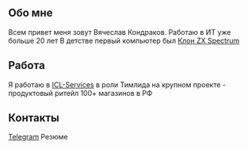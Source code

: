 ## Обо мне
Всем привет меня зовут Вячеслав Кондраков.
Работаю в ИТ уже больше 20 лет
В детстве первый компьютер был [Клон ZX Spectrum](https://speccy.info/%D0%9D%D0%B0%D1%84%D0%B0%D0%BD%D1%8F)  



## Работа
Я работаю в [ICL-Services](https://icl-services.com) в роли Тимлида на крупном проекте - продуктовый ритейл 100+ магазинов в РФ 

## Контакты
[Telegram](https://t.me/gingick) 
Резюме
